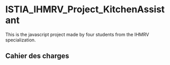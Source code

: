 # **ISTIA_IHMRV_Project_KitchenAssistant**
This is the javascript project made by four students from the IHMRV specialization.
## **Cahier des charges**
